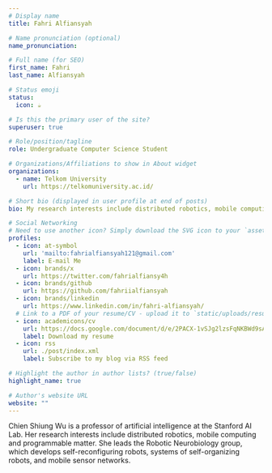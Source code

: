 ```yaml
---
# Display name
title: Fahri Alfiansyah

# Name pronunciation (optional)
name_pronunciation:

# Full name (for SEO)
first_name: Fahri
last_name: Alfiansyah

# Status emoji
status:
  icon: ☕️

# Is this the primary user of the site?
superuser: true

# Role/position/tagline
role: Undergraduate Computer Science Student

# Organizations/Affiliations to show in About widget
organizations:
  - name: Telkom University
    url: https://telkomuniversity.ac.id/

# Short bio (displayed in user profile at end of posts)
bio: My research interests include distributed robotics, mobile computing and programmable matter.

# Social Networking
# Need to use another icon? Simply download the SVG icon to your `assets/media/icons/` folder.
profiles:
  - icon: at-symbol
    url: 'mailto:fahrialfiansyah121@gmail.com'
    label: E-mail Me
  - icon: brands/x
    url: https://twitter.com/fahrialfiansy4h
  - icon: brands/github
    url: https://github.com/fahriialfiansyah
  - icon: brands/linkedin
    url: https://www.linkedin.com/in/fahri-alfiansyah/
  # Link to a PDF of your resume/CV - upload it to `static/uploads/resume.pdf`
  - icon: academicons/cv
    url: https://docs.google.com/document/d/e/2PACX-1vSJg2lzsFqNKBWd9sACWSpen4d5RTzLY1av9UVJeILZM0MNTIfMX-zkQKJrTWNz2s7_a1LgiZmIyL7p/pub
    label: Download my resume
  - icon: rss
    url: ./post/index.xml
    label: Subscribe to my blog via RSS feed

# Highlight the author in author lists? (true/false)
highlight_name: true

# Author's website URL
website: ""
---
```


Chien Shiung Wu is a professor of artificial intelligence at the Stanford AI Lab. Her research interests include
distributed robotics, mobile computing and programmable matter. She leads the Robotic Neurobiology group, which develops
self-reconfiguring robots, systems of self-organizing robots, and mobile sensor networks.
